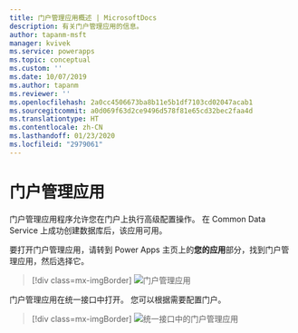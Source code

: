 ```yaml
---
title: 门户管理应用概述 | MicrosoftDocs
description: 有关门户管理应用的信息。
author: tapanm-msft
manager: kvivek
ms.service: powerapps
ms.topic: conceptual
ms.custom: ''
ms.date: 10/07/2019
ms.author: tapanm
ms.reviewer: ''
ms.openlocfilehash: 2a0cc4506673ba8b11e5b1df7103cd02047acab1
ms.sourcegitcommit: a0d069f63d2ce9496d578f81e65cd32bec2faa4d
ms.translationtype: HT
ms.contentlocale: zh-CN
ms.lasthandoff: 01/23/2020
ms.locfileid: "2979061"
---
```

# <a name="portal-management-app"></a>门户管理应用

门户管理应用程序允许您在门户上执行高级配置操作。 在 Common Data Service 上成功创建数据库后，该应用可用。

要打开门户管理应用，请转到 Power Apps 主页上的**您的应用**部分，找到门户管理应用，然后选择它。

> [!div class=mx-imgBorder]
> ![门户管理应用](../media/portal-mgmt.png "门户管理应用")

门户管理应用在统一接口中打开。 您可以根据需要配置门户。

> [!div class=mx-imgBorder]
> ![统一接口中的门户管理应用](../media/portal-mgmt-unified-interface.png "统一接口中的门户管理应用")
  